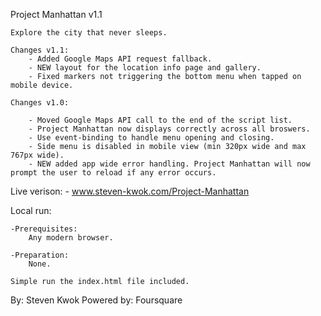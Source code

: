 Project Manhattan v1.1

	Explore the city that never sleeps.

	Changes v1.1:
		- Added Google Maps API request fallback.
		- NEW layout for the location info page and gallery.
		- Fixed markers not triggering the bottom menu when tapped on mobile device.

	Changes v1.0:

		- Moved Google Maps API call to the end of the script list.
		- Project Manhattan now displays correctly across all broswers.
		- Use event-binding to handle menu opening and closing.
		- Side menu is disabled in mobile view (min 320px wide and max 767px wide).
		- NEW added app wide error handling. Project Manhattan will now prompt the user to reload if any error occurs.

Live verison: 
	- www.steven-kwok.com/Project-Manhattan


Local run:

	-Prerequisites:
		Any modern browser.

	-Preparation:
		None.

	Simple run the index.html file included.

By: Steven Kwok
Powered by: Foursquare